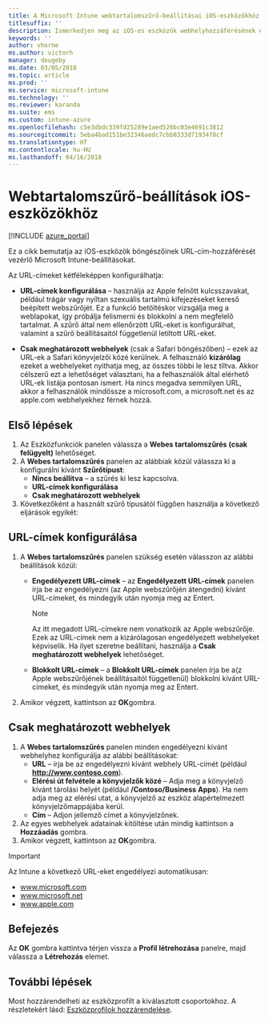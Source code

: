 ```yaml
---
title: A Microsoft Intune webtartalomszűrő-beállításai iOS-eszközökhöz
titlesuffix: ''
description: Ismerkedjen meg az iOS-es eszközök webhelyhozzáférésének engedélyezésére és letiltására szolgáló Microsoft Intune-beállításokkal.
keywords: ''
author: vhorne
ms.author: victorh
manager: dougeby
ms.date: 03/05/2018
ms.topic: article
ms.prod: ''
ms.service: microsoft-intune
ms.technology: ''
ms.reviewer: karanda
ms.suite: ems
ms.custom: intune-azure
ms.openlocfilehash: c5e3dbdc339fd25289e1aed526bc03e4691c3812
ms.sourcegitcommit: 5eba4bad151be32346aedc7cbb0333d71934f8cf
ms.translationtype: HT
ms.contentlocale: hu-HU
ms.lasthandoff: 04/16/2018
---
```

# <a name="web-content-filter-settings-for-ios-devices"></a>Webtartalomszűrő-beállítások iOS-eszközökhöz

[!INCLUDE [azure_portal](./includes/azure_portal.md)]

Ez a cikk bemutatja az iOS-eszközök böngészőinek URL-cím-hozzáférését vezérlő Microsoft Intune-beállításokat.

Az URL-címeket kétféleképpen konfigurálhatja:

- **URL-címek konfigurálása** – használja az Apple felnőtt kulcsszavakat, például trágár vagy nyíltan szexuális tartalmú kifejezéseket kereső beépített webszűrőjét. Ez a funkció betöltéskor vizsgálja meg a weblapokat, így próbálja felismerni és blokkolni a nem megfelelő tartalmat. A szűrő által nem ellenőrzött URL-eket is konfigurálhat, valamint a szűrő beállításaitól függetlenül letiltott URL-eket.

- **Csak meghatározott webhelyek** (csak a Safari böngészőben) – ezek az URL-ek a Safari könyvjelzői közé kerülnek. A felhasználó **kizárólag** ezeket a webhelyeket nyithatja meg, az összes többi le lesz tiltva. Akkor célszerű ezt a lehetőséget választani, ha a felhasználók által elérhető URL-ek listája pontosan ismert.
Ha nincs megadva semmilyen URL, akkor a felhasználók mindössze a microsoft.com, a microsoft.net és az apple.com webhelyekhez férnek hozzá.

## <a name="get-started"></a>Első lépések

1. Az Eszközfunkciók panelen válassza a **Webes tartalomszűrés (csak felügyelt)** lehetőséget.
2. A **Webes tartalomszűrés** panelen az alábbiak közül válassza ki a konfigurálni kívánt **Szűrőtípust**:
    - **Nincs beállítva** – a szűrés ki lesz kapcsolva.
    - **URL-címek konfigurálása**
    - **Csak meghatározott webhelyek**
3. Következőként a használt szűrő típusától függően használja a következő eljárások egyikét:


## <a name="configure-urls"></a>URL-címek konfigurálása

1. A **Webes tartalomszűrés** panelen szükség esetén válasszon az alábbi beállítások közül:
   - **Engedélyezett URL-címek** – az **Engedélyezett URL-címek** panelen írja be az engedélyezni (az Apple webszűrőjén átengedni) kívánt URL-címeket, és mindegyik után nyomja meg az Entert.
     > [!NOTE]
     > Az itt megadott URL-címekre nem vonatkozik az Apple webszűrője. Ezek az URL-címek nem a kizárólagosan engedélyezett webhelyeket képviselik. Ha ilyet szeretne beállítani, használja a **Csak meghatározott webhelyek** lehetőséget.

   - **Blokkolt URL-címek** – a **Blokkolt URL-címek** panelen írja be a(z Apple webszűrőjének beállításaitól függetlenül) blokkolni kívánt URL-címeket, és mindegyik után nyomja meg az Entert.
2. Amikor végzett, kattintson az **OK**gombra.


## <a name="specific-websites-only"></a>Csak meghatározott webhelyek

1. A **Webes tartalomszűrés** panelen minden engedélyezni kívánt webhelyhez konfigurálja az alábbi beállításokat:
    - **URL** – írja be az engedélyezni kívánt webhely URL-címét (például **http://www.contoso.com**).
    - **Elérési út felvétele a könyvjelzők közé** – Adja meg a könyvjelző kívánt tárolási helyét (például **/Contoso/Business Apps**). Ha nem adja meg az elérési utat, a könyvjelző az eszköz alapértelmezett könyvjelzőmappájába kerül.
    - **Cím** – Adjon jellemző címet a könyvjelzőnek.
2. Az egyes webhelyek adatainak kitöltése után mindig kattintson a **Hozzáadás** gombra.
3. Amikor végzett, kattintson az **OK**gombra.

> [!IMPORTANT]
> Az Intune a következő URL-eket engedélyezi automatikusan:
> - www.microsoft.com
> - www.microsoft.net
> - www.apple.com

## <a name="finish-up"></a>Befejezés

Az **OK** gombra kattintva térjen vissza a **Profil létrehozása** panelre, majd válassza a **Létrehozás** elemet.

## <a name="next-steps"></a>További lépések

Most hozzárendelheti az eszközprofilt a kiválasztott csoportokhoz. A részletekért lásd: [Eszközprofilok hozzárendelése](device-profile-assign.md).
